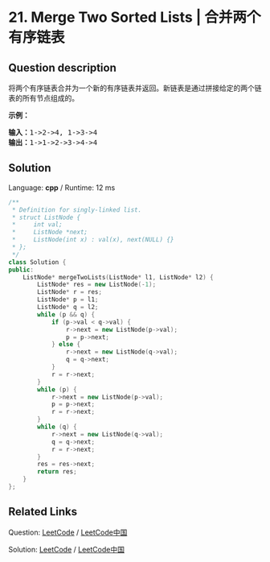 # 21. Merge Two Sorted Lists | 合并两个有序链表

## Question description

<!--If you want to use the English description, use <p>Merge two sorted linked lists and return it as a new list. The new list should be made by splicing together the nodes of the first two lists.</p>

<p><b>Example:</b>
<pre>
<b>Input:</b> 1->2->4, 1->3->4
<b>Output:</b> 1->1->2->3->4->4
</pre>
</p> instead-->
<p>将两个有序链表合并为一个新的有序链表并返回。新链表是通过拼接给定的两个链表的所有节点组成的。&nbsp;</p>

<p><strong>示例：</strong></p>

<pre><strong>输入：</strong>1-&gt;2-&gt;4, 1-&gt;3-&gt;4
<strong>输出：</strong>1-&gt;1-&gt;2-&gt;3-&gt;4-&gt;4
</pre>




## Solution

Language: **cpp**  /  Runtime: 12 ms

```cpp
/**
 * Definition for singly-linked list.
 * struct ListNode {
 *     int val;
 *     ListNode *next;
 *     ListNode(int x) : val(x), next(NULL) {}
 * };
 */
class Solution {
public:
    ListNode* mergeTwoLists(ListNode* l1, ListNode* l2) {
        ListNode* res = new ListNode(-1);
        ListNode* r = res;
        ListNode* p = l1;
        ListNode* q = l2;
        while (p && q) {
            if (p->val < q->val) {
                r->next = new ListNode(p->val);
                p = p->next;
            } else {
                r->next = new ListNode(q->val);
                q = q->next;
            }
            r = r->next;
        }
        while (p) {
            r->next = new ListNode(p->val);
            p = p->next;
            r = r->next;
        }
        while (q) {
            r->next = new ListNode(q->val);
            q = q->next;
            r = r->next;
        }
        res = res->next;
        return res;
    }
};
```



## Related Links

Question: [LeetCode](https://leetcode.com/problems/merge-two-sorted-lists/description/)  /  [LeetCode中国](https://leetcode-cn.com/problems/merge-two-sorted-lists/description/)

Solution: [LeetCode](https://leetcode.com/articles/merge-two-sorted-lists/)  /  [LeetCode中国](https://leetcode-cn.com/articles/merge-two-sorted-lists/)